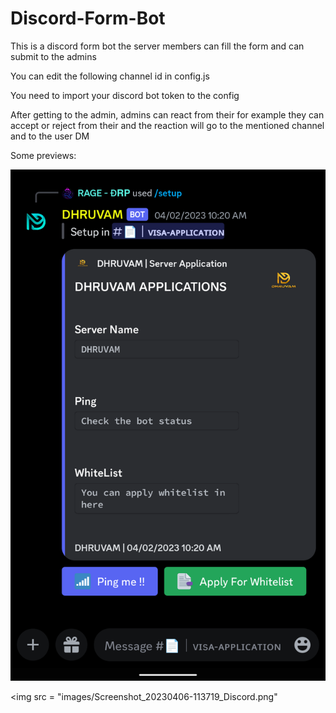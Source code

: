 # Discord-Form-Bot

This is a discord form bot the server members can fill the form and can submit to the admins

You can edit the following channel id in config.js

You need to import your discord bot token to the config

After getting to the admin, admins can react from their for example they can accept or reject from their and the reaction will go to the mentioned channel and to the user DM

Some previews:

<img src = "images/Screenshot_20230406-113644_Discord.png">

<img src = "images/Screenshot_20230406-113719_Discord.png"

